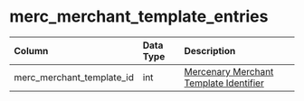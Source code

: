 # merc_merchant_template_entries

| Column | Data Type | Description |
| :--- | :--- | :--- |
| merc_merchant_template_id | int | [Mercenary Merchant Template Identifier](merc_merchant_templates.md) |

